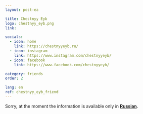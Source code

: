 ```yaml
---
layout: post-ea

title: Chestnyy Eyb
logo: chestnyy_eyb.png
link: 

socials:
  - icon: home
    link: https://chestnyyeyb.ru/
  - icon: instagram
    link: https://www.instagram.com/chestnyyeyb/
  - icon: facebook
    link: https://www.facebook.com/chestnyyeyb/

category: friends
order: 2

lang: en
ref: chestnyy_eyb_friend
---
```


Sorry, at the moment the information is available only in **<a href="https://lincolnvirus.com/ru/friends/" target="_blank">Russian</a>**.

